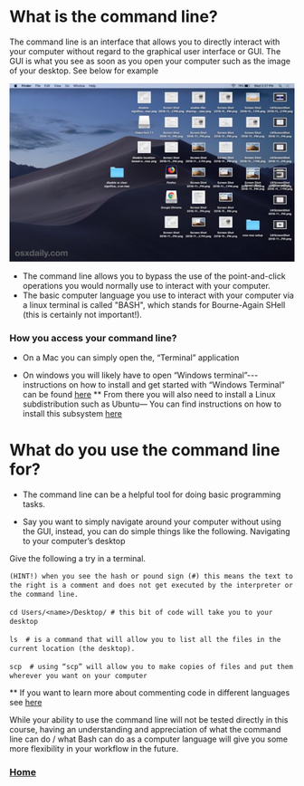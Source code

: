 # What is the command line?

The command line is an interface that allows you to directly interact with your computer without regard to the graphical user interface or GUI. The GUI is what you see as soon as you open your computer such as the image of your desktop. See below for example

<img src="gui_screenshot.png" class="inline"/>

* The command line allows you to bypass the use of the point-and-click operations you would normally use to interact with your computer.
* The basic computer language you use to interact with your computer via a linux terminal is called "BASH", which stands for Bourne-Again SHell (this is certainly not important!). 

### How you access your command line?

* On a Mac you can simply open the, “Terminal” application

* On windows you will likely have to open “Windows terminal”---instructions on how to install and get started with “Windows Terminal” can be found [here](https://docs.microsoft.com/en-us/windows/terminal/install)
** From there you will also need to install a Linux subdistribution such as Ubuntu— You can find instructions on how to install this subsystem [here](https://docs.microsoft.com/en-us/windows/wsl/about)

# What do you use the command line for?

* The command line can be a helpful tool for doing basic programming tasks.

* Say you want to simply navigate around your computer without using the GUI, instead, you can do simple things like the following. Navigating to your computer’s desktop


Give the following a try in a terminal.
```
(HINT!) when you see the hash or pound sign (#) this means the text to the right is a comment and does not get executed by the interpreter or the command line.

cd Users/<name>/Desktop/ # this bit of code will take you to your desktop

ls  # is a command that will allow you to list all the files in the current location (the desktop).

scp  # using “scp” will allow you to make copies of files and put them wherever you want on your computer
```
** If you want to learn more about commenting code in different languages see [here](https://geekflare.com/how-to-add-comments/)

While your ability to use the command line will not be tested directly in this course, having an understanding and appreciation of what the command line can do / what Bash can do as a computer language will give you some more flexibility in your workflow in the future. 



### [Home](https://bdeck8317.github.io/compPsy.github.io/)
